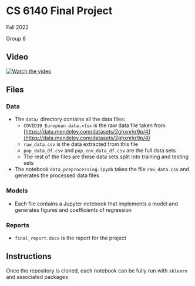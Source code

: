 # CS 6140 Final Project

Fall 2022

Group 8

## Video

[![Watch the video](https://img.youtube.com/vi/k_K2xKfLOgk/0.jpg)](https://youtu.be/k_K2xKfLOgk)

## Files

### Data
- The `data/` directory contains all the data files: 
  - `COVID19_European data.xlsx` is the raw data file taken from [https://data.mendeley.com/datasets/2ghxnrkr9p/4](https://data.mendeley.com/datasets/2ghxnrkr9p/4)
  - `raw_data.csv` is the data extracted from this file
  - `pop_data_df.csv` and `pop_env_data_df.csv` are the full data sets
  - The rest of the files are these data sets split into training and testing sets
- The notebook `data_preprocessing.ipynb` takes the file `raw_data.csv` and generates the processed data files

### Models
- Each file contains a Jupyter notebook that implements a model and generates figures and coefficients of regression

### Reports
- `final_report.docx` is the report for the project

## Instructions
Once the repository is cloned, each notebook can be fully run with `sklearn` and associated packages
